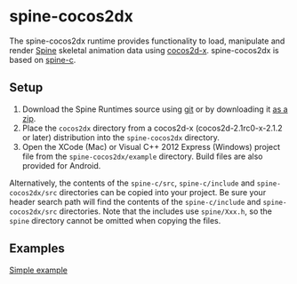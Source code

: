 # spine-cocos2dx

The spine-cocos2dx runtime provides functionality to load, manipulate and render [Spine](http://esotericsoftware.com) skeletal animation data using [cocos2d-x](http://www.cocos2d-x.org/). spine-cocos2dx is based on [spine-c](https://github.com/EsotericSoftware/spine-runtimes/tree/master/spine-c).

## Setup

1. Download the Spine Runtimes source using [git](https://help.github.com/articles/set-up-git) or by downloading it [as a zip](https://github.com/EsotericSoftware/spine-runtimes/archive/master.zip).
1. Place the `cocos2dx` directory from a cocos2d-x (cocos2d-2.1rc0-x-2.1.2 or later) distribution into the `spine-cocos2dx` directory.
1. Open the XCode (Mac) or Visual C++ 2012 Express (Windows) project file from the `spine-cocos2dx/example` directory. Build files are also provided for Android.

Alternatively, the contents of the `spine-c/src`, `spine-c/include` and `spine-cocos2dx/src` directories can be copied into your project. Be sure your header search path will find the contents of the `spine-c/include` and `spine-cocos2dx/src` directories. Note that the includes use `spine/Xxx.h`, so the `spine` directory cannot be omitted when copying the files.

## Examples

[Simple example](https://github.com/EsotericSoftware/spine-runtimes/blob/master/spine-cocos2dx/example/Classes/ExampleLayer.cpp#L18)
